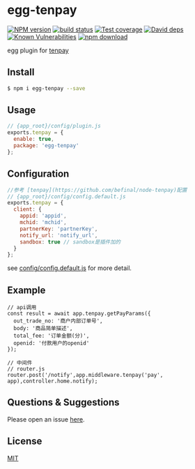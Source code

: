 # egg-tenpay

[![NPM version][npm-image]][npm-url]
[![build status][travis-image]][travis-url]
[![Test coverage][codecov-image]][codecov-url]
[![David deps][david-image]][david-url]
[![Known Vulnerabilities][snyk-image]][snyk-url]
[![npm download][download-image]][download-url]

[npm-image]: https://img.shields.io/npm/v/egg-tenpay.svg?style=flat-square
[npm-url]: https://npmjs.org/package/egg-tenpay
[travis-image]: https://img.shields.io/travis/eggjs/egg-tenpay.svg?style=flat-square
[travis-url]: https://travis-ci.org/eggjs/egg-tenpay
[codecov-image]: https://img.shields.io/codecov/c/github/eggjs/egg-tenpay.svg?style=flat-square
[codecov-url]: https://codecov.io/github/eggjs/egg-tenpay?branch=master
[david-image]: https://img.shields.io/david/eggjs/egg-tenpay.svg?style=flat-square
[david-url]: https://david-dm.org/eggjs/egg-tenpay
[snyk-image]: https://snyk.io/test/npm/egg-tenpay/badge.svg?style=flat-square
[snyk-url]: https://snyk.io/test/npm/egg-tenpay
[download-image]: https://img.shields.io/npm/dm/egg-tenpay.svg?style=flat-square
[download-url]: https://npmjs.org/package/egg-tenpay

egg plugin for [tenpay](https://github.com/befinal/node-tenpay)

## Install

```bash
$ npm i egg-tenpay --save
```

## Usage

```js
// {app_root}/config/plugin.js
exports.tenpay = {
  enable: true,
  package: 'egg-tenpay'
};
```

## Configuration

```js
//参考 [tenpay](https://github.com/befinal/node-tenpay)配置
// {app_root}/config/config.default.js
exports.tenpay = {
  client: {
    appid: 'appid',
    mchid: 'mchid',
    partnerKey: 'partnerKey',
    notify_url: 'notify_url',
    sandbox: true // sandbox是插件加的
  }
};
```

see [config/config.default.js](config/config.default.js) for more detail.

## Example

```
// api调用
const result = await app.tenpay.getPayParams({
  out_trade_no: '商户内部订单号',
  body: '商品简单描述',
  total_fee: '订单金额(分)',
  openid: '付款用户的openid'
});

// 中间件
// router.js
router.post('/notify',app.middleware.tenpay('pay', app),controller.home.notify);

```

## Questions & Suggestions

Please open an issue [here](https://github.com/eggjs/egg/issues).

## License

[MIT](LICENSE)
